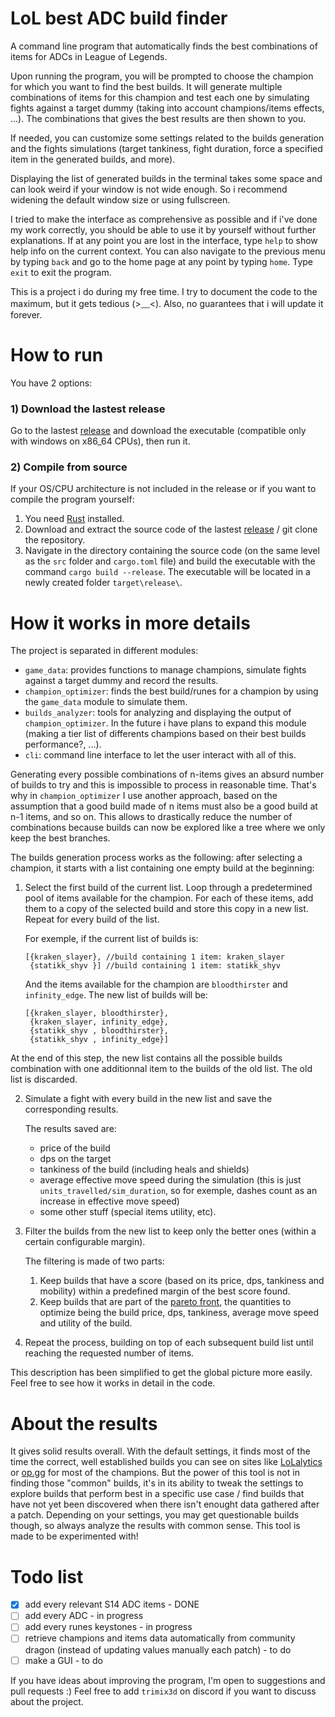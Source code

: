 # LoL best ADC build finder

A command line program that automatically finds the best combinations of items for ADCs in League of Legends.

Upon running the program, you will be prompted to choose the champion for which you want to find the best builds. It will generate multiple combinations of items for this champion and test each one by simulating fights against a target dummy (taking into account champions/items effects, ...). The combinations that gives the best results are then shown to you.

If needed, you can customize some settings related to the builds generation and the fights simulations (target tankiness, fight duration, force a specified item in the generated builds, and more).

Displaying the list of generated builds in the terminal takes some space and can look weird if your window is not wide enough. So i recommend widening the default window size or using fullscreen.

I tried to make the interface as comprehensive as possible and if i've done my work correctly, you should be able to use it by yourself without further explanations. If at any point you are lost in the interface, type `help` to show help info on the current context. You can also navigate to the previous menu by typing `back` and go to the home page at any point by typing `home`. Type `exit` to exit the program.

This is a project i do during my free time. I try to document the code to the maximum, but it gets tedious (>﹏<). Also, no guarantees that i will update it forever.


# How to run

You have 2 options:

### 1) Download the lastest release

Go to the lastest [release](https://github.com/trimix3d/lol_best_adc_build_finder/releases) and download the executable (compatible only with windows on x86_64 CPUs), then run it.

### 2) Compile from source

If your OS/CPU architecture is not included in the release or if you want to compile the program yourself:

1. You need [Rust](https://www.rust-lang.org/tools/install) installed.
2. Download and extract the source code of the lastest [release](https://github.com/trimix3d/lol_best_adc_build_finder/releases) / git clone the repository.
3. Navigate in the directory containing the source code (on the same level as the `src` folder and `cargo.toml` file) and build the executable with the command ```cargo build --release```. The executable will be located in a newly created folder `target\release\`.


# How it works in more details

The project is separated in different modules:
- `game_data`: provides functions to manage champions, simulate fights against a target dummy and record the results.
- `champion_optimizer`: finds the best build/runes for a champion by using the `game_data` module to simulate them.
- `builds_analyzer`: tools for analyzing and displaying the output of `champion_optimizer`. In the future i have plans to expand this module (making a tier list of differents champions based on their best builds performance?, ...).
- `cli`: command line interface to let the user interact with all of this.

Generating every possible combinations of n-items gives an absurd number of builds to try and this is impossible to process in reasonable time. That's why in `champion_optimizer` I use another approach, based on the assumption that a good build made of n items must also be a good build at n-1 items, and so on. This allows to drastically reduce the number of combinations because builds can now be explored like a tree where we only keep the best branches.

The builds generation process works as the following: after selecting a champion, it starts with a list containing one empty build at the beginning:

1. Select the first build of the current list. Loop through a predetermined pool of items available for the champion. For each of these items, add them to a copy of the selected build and store this copy in a new list. Repeat for every build of the list.

    For exemple, if the current list of builds is:
    ```
    [{kraken_slayer}, //build containing 1 item: kraken_slayer
     {statikk_shyv }] //build containing 1 item: statikk_shyv
    ```
    And the items available for the champion are `bloodthirster` and `infinity_edge`.
    The new list of builds will be:
    ```
    [{kraken_slayer, bloodthirster},
     {kraken_slayer, infinity_edge},
     {statikk_shyv , bloodthirster},
     {statikk_shyv , infinity_edge}]
    ```
At the end of this step, the new list contains all the possible builds combination with one additionnal item to the builds of the old list. The old list is discarded.

2. Simulate a fight with every build in the new list and save the corresponding results.

    The results saved are:
    - price of the build
    - dps on the target
    - tankiness of the build (including heals and shields)
    - average effective move speed during the simulation (this is just `units_travelled/sim_duration`, so for exemple, dashes count as an increase in effective move speed)
    - some other stuff (special items utility, etc).

3. Filter the builds from the new list to keep only the better ones (within a certain configurable margin).

    The filtering is made of two parts:

    1. Keep builds that have a score (based on its price, dps, tankiness and mobility) within a predefined margin of the best score found.
    2. Keep builds that are part of the [pareto front](https://en.wikipedia.org/wiki/Pareto_front), the quantities to optimize being the build price, dps, tankiness, average move speed and utility of the build.

4. Repeat the process, building on top of each subsequent build list until reaching the requested number of items.

This description has been simplified to get the global picture more easily. Feel free to see how it works in detail in the code.


# About the results

It gives solid results overall. With the default settings, it finds most of the time the correct, well established builds you can see on sites like [LoLalytics](https://lolalytics.com/) or [op.gg](https://www.op.gg/) for most of the champions.
But the power of this tool is not in finding those "common" builds, it's in its ability to tweak the settings to explore builds that perform best in a specific use case / find builds that have not yet been discovered when there isn't enought data gathered after a patch.
Depending on your settings, you may get questionable builds though, so always analyze the results with common sense. This tool is made to be experimented with!


# Todo list

- [x] add every relevant S14 ADC items - DONE
- [ ] add every ADC - in progress
- [ ] add every runes keystones - in progress
- [ ] retrieve champions and items data automatically from community dragon (instead of updating values manually each patch) - to do
- [ ] make a GUI - to do

If you have ideas about improving the program, I'm open to suggestions and pull requests :)
Feel free to add `trimix3d` on discord if you want to discuss about the project.
